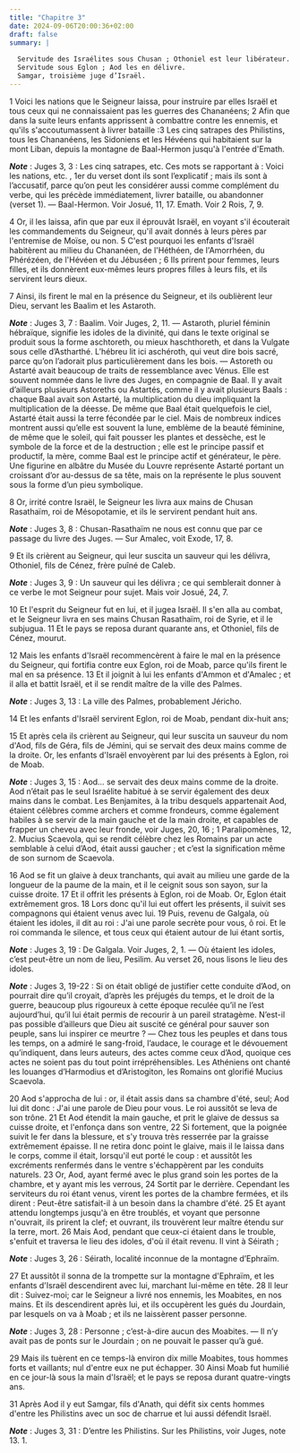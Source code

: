 ```yaml
---
title: "Chapitre 3"
date: 2024-09-06T20:00:36+02:00
draft: false
summary: |
  
  Servitude des Israélites sous Chusan ; Othoniel est leur libérateur.
  Servitude sous Eglon ; Aod les en délivre.
  Samgar, troisième juge d’Israël.
---
```



1 Voici les nations que le Seigneur laissa, pour instruire par elles Israël et tous ceux qui ne connaissaient pas les guerres des Chananéens; 2 Afin que dans la suite leurs enfants apprissent à combattre contre les ennemis, et qu'ils s'accoutumassent à livrer bataille :3 Les cinq satrapes des Philistins, tous les Chananéens, les Sidoniens et les Hévéens qui habitaient sur la mont Liban, depuis la montagne de Baal-Hermon jusqu'à l'entrée d'Emath.

***Note*** :  Juges 3, 3 : Les cinq satrapes, etc. Ces mots se rapportant à : Voici les nations, etc. , 1er du verset dont ils sont l’explicatif ; mais ils sont à l’accusatif, parce qu’on peut les considérer aussi comme complément du verbe, qui les précède immédiatement, livrer bataille, ou abandonner (verset 1). ― Baal-Hermon. Voir Josué, 11, 17. Emath. Voir 2 Rois, 7, 9.

4 Or, il les laissa, afin que par eux il éprouvât Israël, en voyant s'il écouterait les commandements du Seigneur, qu'il avait donnés à leurs pères par l'entremise de Moïse, ou non. 5 C'est pourquoi les enfants d'Israël habitèrent au milieu du Chananéen, de l'Héthéen, de l'Amorrhéen, du Phérézéen, de l'Hévéen et du Jébuséen ; 6 Ils prirent pour femmes, leurs filles, et ils donnèrent eux-mêmes leurs propres filles à leurs fils, et ils servirent leurs dieux.


7 Ainsi, ils firent le mal en la présence du Seigneur, et ils oublièrent leur Dieu, servant les Baalim et les Astaroth.

***Note*** :  Juges 3, 7 : Baalim. Voir Juges, 2, 11. ― Astaroth, pluriel féminin hébraïque, signifie les idoles de la divinité, qui dans le texte original se produit sous la forme aschtoreth, ou mieux haschthoreth, et dans la Vulgate sous celle d’Astharthé. L’hébreu lit ici aschéroth, qui veut dire bois sacré, parce qu’on l’adorait plus particulièrement dans les bois. ― Astoreth ou Astarté avait beaucoup de traits de ressemblance avec Vénus. Elle est souvent nommée dans le livre des Juges, en compagnie de Baal. Il y avait d’ailleurs plusieurs Astoreths ou Astartés, comme il y avait plusieurs Baals : chaque Baal avait son Astarté, la multiplication du dieu impliquant la multiplication de la déesse. De même que Baal était quelquefois le ciel, Astarté était aussi la terre fécondée par le ciel. Mais de nombreux indices montrent aussi qu’elle est souvent la lune, emblème de la beauté féminine, de même que le soleil, qui fait pousser les plantes et dessèche, est le symbole de la force et de la destruction ; elle est le
principe passif et productif, la mère, comme Baal est le principe actif et générateur, le père. Une figurine en albâtre du Musée du Louvre représente Astarté portant un croissant d’or au-dessus de sa tête, mais on la représente le plus souvent sous la forme d’un pieu symbolique.

8 Or, irrité contre Israël, le Seigneur les livra aux mains de Chusan Rasathaïm, roi de Mésopotamie, et ils le servirent pendant huit ans.

***Note*** :  Juges 3, 8 : Chusan-Rasathaïm ne nous est connu que par ce passage du livre des Juges. ― Sur Amalec, voit Exode, 17, 8.


9 Et ils crièrent au Seigneur, qui leur suscita un sauveur qui les délivra, Othoniel, fils de Cénez, frère puîné de Caleb.

***Note*** :  Juges 3, 9 : Un sauveur qui les délivra ; ce qui semblerait donner à ce verbe le mot Seigneur pour sujet. Mais voir Josué, 24, 7.

10 Et l'esprit du Seigneur fut en lui, et il jugea Israël. Il s'en alla au combat, et le Seigneur livra en ses mains Chusan Rasathaïm, roi de Syrie, et il le subjugua. 11 Et le pays se reposa durant quarante ans, et Othoniel, fils de Cénez, mourut.


12 Mais les enfants d'Israël recommencèrent à faire le mal en la présence du Seigneur, qui fortifia contre eux Eglon, roi de Moab, parce qu'ils firent le mal en sa présence. 13 Et il joignit à lui les enfants d'Ammon et d'Amalec ; et il alla et battit Israël, et il se rendit maître de la ville des Palmes.

***Note*** :  Juges 3, 13 : La ville des Palmes, probablement Jéricho.

14 Et les enfants d'Israël servirent Eglon, roi de Moab, pendant dix-huit ans;


15 Et après cela ils crièrent au Seigneur, qui leur suscita un sauveur du nom d'Aod, fils de Géra, fils de Jémini, qui se servait des deux mains comme de la droite. Or, les enfants d'Israël envoyèrent par lui des présents à Eglon, roi de Moab.

***Note*** :  Juges 3, 15 : Aod… se servait des deux mains comme de la droite. Aod n’était pas le seul Israélite habitué à se servir également des deux mains dans le combat. Les Benjamites, à la tribu desquels appartenait Aod, étaient célèbres comme archers et comme frondeurs, comme également habiles à se servir de la main gauche et de la main droite, et capables de frapper un cheveu avec leur fronde, voir Juges, 20, 16 ; 1 Paralipomènes, 12, 2. Mucius Scaevola, qui se rendit célèbre chez les Romains par un acte semblable à celui d’Aod, était aussi gaucher ; et c’est la signification même de son surnom de Scaevola.

16 Aod se fit un glaive à deux tranchants, qui avait au milieu une garde de la longueur de la paume de la main, et il le ceignit sous son sayon, sur la cuisse droite. 17 Et il offrit les présents à Eglon, roi de Moab. Or, Eglon était extrêmement gros. 18 Lors donc qu'il lui eut offert les présents, il suivit ses compagnons qui étaient venus avec lui. 19 Puis, revenu de Galgala, où étaient les idoles, il dit au roi : J'ai une parole secrète pour vous, ô roi. Et le roi commanda le silence, et tous ceux qui étaient autour de lui étant sortis,

***Note*** :  Juges 3, 19 : De Galgala. Voir Juges, 2, 1. ― Où étaient les idoles, c’est peut-être un nom de lieu, Pesilim. Au verset 26, nous lisons le lieu des idoles.

***Note*** :  Juges 3, 19-22 : Si on était obligé de justifier cette conduite d’Aod, on pourrait dire qu’il croyait, d’après les préjugés du temps, et le droit de la guerre, beaucoup plus rigoureux à cette époque reculée qu’il ne l’est aujourd’hui, qu’il lui était permis de recourir à un pareil stratagème. N’est-il pas possible d’ailleurs que Dieu ait suscité ce général pour sauver son peuple, sans lui inspirer ce meurtre ? ― Chez tous les peuples et dans tous les temps, on a admiré le sang-froid, l’audace, le courage et le dévouement qu’indiquent, dans leurs auteurs, des actes comme ceux d’Aod, quoique ces actes ne soient pas du tout point irrépréhensibles. Les Athéniens ont chanté les louanges d’Harmodius et d’Aristogiton, les Romains ont glorifié Mucius Scaevola.

20 Aod s'approcha de lui : or, il était assis dans sa chambre d'été, seul; Aod lui dit donc : J'ai une parole de Dieu pour vous. Le roi aussitôt se leva de son trône. 21 Et Aod étendit la main gauche, et prit le glaive de dessus sa cuisse droite, et l'enfonça dans son ventre, 22 Si fortement, que la poignée suivit le fer dans la blessure, et s'y trouva très resserrée par la graisse extrêmement épaisse. Il ne retira donc point le glaive, mais il le laissa dans le corps, comme il était, lorsqu'il eut porté le coup : et aussitôt les excréments renfermés dans le ventre s'échappèrent par les conduits naturels. 23 Or, Aod, ayant fermé avec le plus grand soin les portes de la chambre, et y ayant mis les verrous, 24 Sortit par le derrière. Cependant les serviteurs du roi étant venus, virent les portes de la chambre fermées, et ils dirent : Peut-être satisfait-il à un besoin dans la chambre d'été. 25 Et ayant attendu longtemps jusqu'à en être troublés, et voyant que personne n'ouvrait, ils prirent la clef; et ouvrant, ils
trouvèrent leur maître étendu sur la terre, mort. 26 Mais Aod, pendant que ceux-ci étaient dans le trouble, s'enfuit et traversa le lieu des idoles, d'où il était revenu. Il vint à Séirath ;

***Note*** :  Juges 3, 26 : Séirath, localité inconnue de la montagne d’Ephraïm.

27 Et aussitôt il sonna de la trompette sur la montagne d'Ephraïm, et les enfants d'Israël descendirent avec lui, marchant lui-même en tête. 28 Il leur dit : Suivez-moi; car le Seigneur a livré nos ennemis, les Moabites, en nos mains. Et ils descendirent après lui, et ils occupèrent les gués du Jourdain, par lesquels on va à Moab ; et ils ne laissèrent passer personne.

***Note*** :  Juges 3, 28 : Personne ; c’est-à-dire aucun des Moabites. ― Il n’y avait pas de ponts sur le Jourdain ; on ne pouvait le passer qu’à gué.

29 Mais ils tuèrent en ce temps-là environ dix mille Moabites, tous hommes forts et vaillants; nul d'entre eux ne put échapper. 30 Ainsi Moab fut humilié en ce jour-là sous la main d'Israël; et le pays se reposa durant quatre-vingts ans.


31 Après Aod il y eut Samgar, fils d'Anath, qui défit six cents hommes d'entre les Philistins avec un soc de charrue et lui aussi défendit Israël.

***Note*** :  Juges 3, 31 : D’entre les Philistins. Sur les Philistins, voir Juges, note 13. 1.

